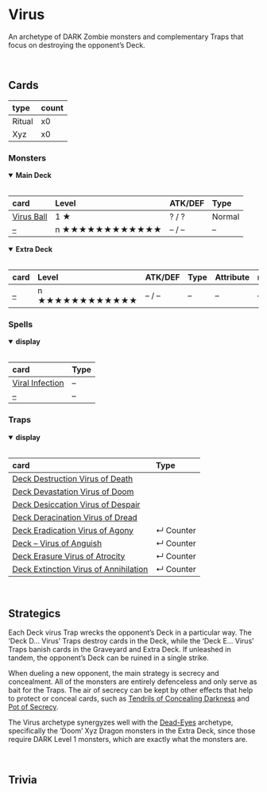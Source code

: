 # Virus

An archetype of DARK Zombie monsters and complementary Traps that focus on destroying the opponent’s Deck.


<br>


## Cards

| type | count |
| :--- | :---- |
| Ritual | x0 |
| Xyz    | x0 |

### Monsters

<details open>
  <summary> <b> Main Deck </b> </summary> <br>

| card | Level | ATK/DEF | Type |
| :--- | :---- | :------ | :--- |
| [Virus Ball](../cards/monsters/normal/Virus%20Ball.md) | 1 ★ | ? / ? | Normal |
| [–](../cards/monsters/standard/–.md) | n ★★★★★★★★★★★★ | – / – | – |

</details>

<details open>
  <summary> <b> Extra Deck </b> </summary> <br>

| card | Level | ATK/DEF | Type | Attribute | material |
| :--- | :---- | :------ | :--- | :-------- | :------- |
| [–](../cards/monsters/–/–.md) | n ★★★★★★★★★★★★ | – / – | – | – | – |

</details>

### Spells

<details open>
  <summary> <b> display </b> </summary> <br>

| card | Type |
| :--- | :--- |
| [Viral Infection](../cards/spells/–.md) | – |
| [–](../cards/spells/–.md) | – |

</details>

### Traps

<details open>
  <summary> <b> display </b> </summary> <br>

| card | Type |
| :--- | :--- |
| [Deck Destruction Virus of Death](../cards/traps/normal/Deck%20Destruction%20Virus%20of%20Death.md) | |
| [Deck Devastation Virus of Doom](../cards/traps/normal/Deck%20Devastation%20Virus%20of%20Doom.md) | |
| [Deck Desiccation Virus of Despair](../cards/traps/normal/Deck%20Desiccation%20Virus%20of%20Despair.md) | |
| [Deck Deracination Virus of Dread](../cards/traps/normal/Deck%20Deracination%20Virus%20of%20Dread.md) | |
| [Deck Eradication Virus of Agony](../cards/traps/counter/Deck%20Eradication%20Virus%20of%20Agony.md) | ↵ Counter |
| [Deck – Virus of Anguish](../cards/traps/counter/Deck%20–%20Virus%20of%20Anguish.md) | ↵ Counter |
| [Deck Erasure Virus of Atrocity](../cards/traps/counter/Deck%20Erasure%20Virus%20of%20Atrocity.md) | ↵ Counter |
| [Deck Extinction Virus of Annihilation](../cards/traps/counter/Deck%20Extinction%20Virus%20of%20Annihilation.md) | ↵ Counter |

</details>


<br>


## Strategics

Each Deck virus Trap wrecks the opponent’s Deck in a particular way. The ‘Deck D... Virus’ Traps destroy cards in the Deck, while the ‘Deck E... Virus’ Traps banish cards in the Graveyard and Extra Deck. If unleashed in tandem, the opponent’s Deck can be ruined in a single strike.

When dueling a new opponent, the main strategy is secrecy and concealment. All of the monsters are entirely defenceless and only serve as bait for the Traps. The air of secrecy can be kept by other effects that help to protect or conceal cards, such as [Tendrils of Concealing Darkness]() and [Pot of Secrecy]().

The Virus archetype synergyzes well with the [Dead-Eyes](Dead-Eyes.md) archetype, specifically the ‘Doom’ Xyz Dragon monsters in the Extra Deck, since those require DARK Level 1 monsters, which are exactly what the monsters are.


<br>


## Trivia
